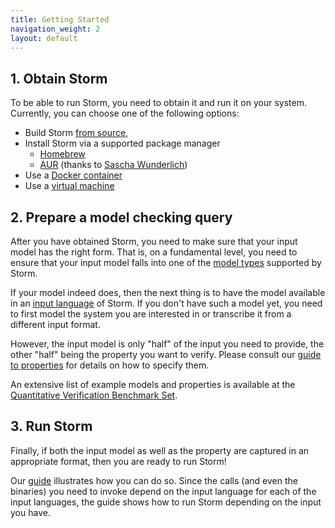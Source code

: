 ```yaml
---
title: Getting Started
navigation_weight: 2
layout: default
---
```



## 1. Obtain Storm

To be able to run Storm, you need to obtain it and run it on your system.
Currently, you can choose one of the following options:

* Build Storm [from source](documentation/obtain-storm/build.html),
* Install Storm via a supported package manager
	* [Homebrew](documentation/obtain-storm/homebrew.html)
	* [AUR](https://aur.archlinux.org/packages/stormchecker-git/) (thanks to [Sascha Wunderlich](https://www.saschawunderlich.de/university/))
* Use a [Docker container](documentation/obtain-storm/docker.html)
* Use a [virtual machine](documentation/obtain-storm/vm.html)

## 2. Prepare a model checking query

After you have obtained Storm, you need to make sure that your input model has the right form. That is, on a fundamental level, you need to ensure that your input model falls into one of the [model types](documentation/usage/models.html) supported by Storm.

If your model indeed does, then the next thing is to have the model available in an [input language](documentation/usage/languages.html) of Storm. If you don't have such a model yet, you need to first model the system you are interested in or transcribe it from a different input format.

However, the input model is only "half" of the input you need to provide, the other "half" being the property you want to verify. Please consult our [guide to properties](documentation/usage/properties.html) for details on how to specify them.

An extensive list of example models and properties is available at the [Quantitative Verification Benchmark Set](https://qcomp.org/benchmarks).


## 3. Run Storm

Finally, if both the input model as well as the property are captured in an appropriate format, then you are ready to run Storm!

Our [guide](documentation/usage/running-storm.html) illustrates how you can do so. Since the calls (and even the binaries) you need to invoke depend on the input language for each of the input languages, the guide shows how to run Storm depending on the input you have.
